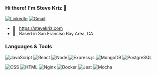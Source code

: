 ### Hi there! I'm Steve Kriz 👋

[![LinkedIn](https://img.shields.io/badge/stevekriz%20-%230077B5.svg?&style=flat-square&logo=linkedin&logoColor=white&link=https://www.linkedin.com/in/stevekriz/)](https://www.linkedin.com/in/stevekriz/)
[![Gmail](https://img.shields.io/badge/stevekriz%20-%23D14836.svg?&style=flat-square&logo=gmail&logoColor=white&link=mailto:steve.kriz@gmail.com)](mailto:steve.kriz@gmail.com)

- :pushpin: &nbsp; https://stevekriz.com
- :round_pushpin: &nbsp; Based in San Franciso Bay Area, CA

### Languages & Tools

![JavaScript](https://img.shields.io/badge/JavaScript%20-%23323330.svg?&style=flat-square&logo=javascript&logoColor=%23F7DF1E)
![React](https://img.shields.io/badge/React%20-%2320232a.svg?&style=flat-square&logo=react&logoColor=%2361DAFB)
![Node](https://img.shields.io/badge/Node.js%20-%2343853D.svg?&style=flat-square&logo=node.js&logoColor=white)
![Express.js](https://img.shields.io/badge/Express.js%20-%23404d59.svg?&style=flat-square)
![MongoDB](https://img.shields.io/badge/MongoDB-%234ea94b.svg?&style=flat-square&logo=mongodb&logoColor=white)
![PostgreSQL](https://img.shields.io/badge/PostgreSQL-%23316192.svg?&style=flat-square&logo=postgresql&logoColor=white)

![CSS](https://img.shields.io/badge/CSS%20-%231572B6.svg?&style=flat-square&logo=css3&logoColor=white)
![HTML](https://img.shields.io/badge/HTML%20-%23E34F26.svg?&style=flat-square&logo=html5&logoColor=white)
![Nginx](https://camo.githubusercontent.com/cc7e763b61f2b92758386839218405ff2c4039d52de48e599362135f35a0b12c/68747470733a2f2f696d672e736869656c64732e696f2f62616467652f4e47494e582d2532333236393533392e7376673f267374796c653d666c61742d737175617265266c6f676f3d4e47494e58266c6f676f436f6c6f723d7768697465)
![Docker](https://camo.githubusercontent.com/bbd68a3c0f4ee784672cdf8aeffe920f7870961711eecc0c5936e4dc51cd1c05/68747470733a2f2f696d672e736869656c64732e696f2f62616467652f446f636b65722532302d2532333234393645442e7376673f267374796c653d666c61742d737175617265266c6f676f3d646f636b6572266c6f676f436f6c6f723d7768697465)
![Jest](https://img.shields.io/badge/Jest%20-%23C21325.svg?&style=flat-square&logo=Jest&logoColor=white)
![Mocha](https://camo.githubusercontent.com/f9a0806bd3861004dba8953e7ac41cfeeb0e2e0ce6c2945b355f05c1ff2b9f9c/68747470733a2f2f696d672e736869656c64732e696f2f62616467652f4d6f6368612532302d2532333844363734382e7376673f267374796c653d666c61742d737175617265266c6f676f3d6d6f636861266c6f676f436f6c6f723d333233323332)
